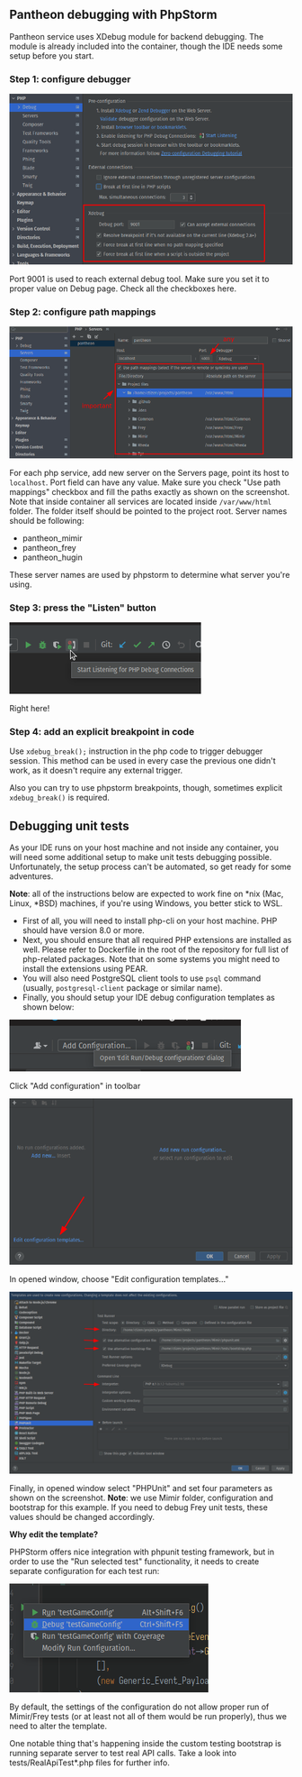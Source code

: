 ## Pantheon debugging with PhpStorm

Pantheon service uses XDebug module for backend debugging. The module is already included
into the container, though the IDE needs some setup before you start.

### Step 1: configure debugger

![](../img/settings-debug.png)

Port 9001 is used to reach external debug tool. Make sure you set it to proper value on 
Debug page. Check all the checkboxes here.

### Step 2: configure path mappings

![](../img/settings-mapping.png)

For each php service, add new server on the Servers page, point its host to `localhost`. Port field can have 
any value. Make sure you check "Use path mappings" checkbox and fill the paths exactly as
shown on the screenshot. Note that inside container all services are located inside
`/var/www/html` folder. The folder itself should be pointed to the project root. Server names should be following:
- pantheon_mimir
- pantheon_frey
- pantheon_hugin

These server names are used by phpstorm to determine what server you're using.

### Step 3: press the "Listen" button

![](../img/debug-press-button.png)

Right here!

### Step 4: add an explicit breakpoint in code

Use `xdebug_break();` instruction in the php code to trigger debugger session. This method
can be used in every case the previous one didn't work, as it doesn't require any external 
trigger.

Also you can try to use phpstorm breakpoints, though, sometimes explicit `xdebug_break()` is required.

## Debugging unit tests

As your IDE runs on your host machine and not inside any container, you will need some additional
setup to make unit tests debugging possible. Unfortunately, the setup process can't be automated,
so get ready for some adventures. 

**Note**: all of the instructions below are expected to work fine on *nix (Mac, Linux, *BSD) machines,
if you're using Windows, you better stick to WSL.

- First of all, you will need to install php-cli on your host machine. PHP should have version 8.0 or more.
- Next, you should ensure that all required PHP extensions are installed as well. Please refer to Dockerfile
  in the root of the repository for full list of php-related packages. Note that on some systems you
  might need to install the extensions using PEAR.
- You will also need PostgreSQL client tools to use `psql` command (usually, `postgresql-client` package
  or similar name).
- Finally, you should setup your IDE debug configuration templates as shown below:

![](../img/unit-debug1.png)

Click "Add configuration" in toolbar

![](../img/unit-debug2.png)

In opened window, choose "Edit configuration templates..."

![](../img/unit-debug3.png)

Finally, in opened window select "PHPUnit" and set four parameters as shown on the screenshot.
**Note**: we use Mimir folder, configuration and bootstrap for this example. If you need to
debug Frey unit tests, these values should be changed accordingly.

**Why edit the template?**

PHPStorm offers nice integration with phpunit testing framework, but in order to use the
"Run selected test" functionality, it needs to create separate configuration for each 
test run:

![](../img/unit-debug4.png)

By default, the settings of the configuration do not allow proper run of Mimir/Frey
tests (or at least not all of them would be run properly), thus we need to alter the template.

One notable thing that's happening inside the custom testing bootstrap is running separate
server to test real API calls. Take a look into tests/RealApiTest*.php files for further info.
